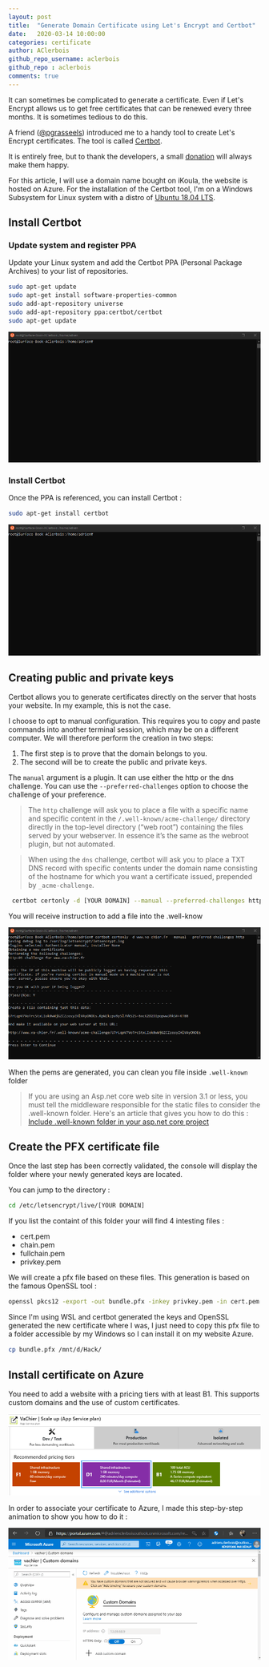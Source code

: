 ```yaml
---
layout: post
title:  "Generate Domain Certificate using Let's Encrypt and Certbot"
date:   2020-03-14 10:00:00
categories: certificate
author: AClerbois
github_repo_username: aclerbois
github_repo : aclerbois
comments: true
---
```


It can sometimes be complicated to generate a certificate. Even if Let's Encrypt allows us to get free certificates that can be renewed every three months. It is sometimes tedious to do this. 


A friend ([@pgrasseels](https://twitter.com/pgrasseels)) introduced me to a handy tool to create Let's Encrypt certificates. The tool is called [Certbot](https://certbot.eff.org/).
<!-- more -->

It is entirely free, but to thank the developers, a small [donation](https://supporters.eff.org/donate/support-work-on-certbot) will always make them happy.

For this article, I will use a domain name bought on iKoula, the website is hosted on Azure. For the installation of the Certbot tool, I'm on a Windows Subsystem for Linux system with a distro of [Ubuntu 18.04 LTS](https://www.microsoft.com/store/productId/9N9TNGVNDL3Q).

## Install Certbot

### Update system and register PPA

Update your Linux system and add the Certbot PPA (Personal Package Archives) to your list of repositories. 

```sh
sudo apt-get update
sudo apt-get install software-properties-common
sudo add-apt-repository universe
sudo add-apt-repository ppa:certbot/certbot
sudo apt-get update
```

![Demo of Update System and register PPA](/img/Update%20and%20install%20ppa.gif)

### Install Certbot

Once the PPA is referenced, you can install Certbot : 

```sh
sudo apt-get install certbot
```

![Demo of install certbot](/img/Update%20and%20install%20ppa.gif)

## Creating public and private keys

Certbot allows you to generate certificates directly on the server that hosts your website. In my example, this is not the case.

I choose to opt to manual configuration. This requires you to copy and paste commands into another terminal session, which may be on a different computer. We will therefore perform the creation in two steps: 

1. The first step is to prove that the domain belongs to you. 
2. The second will be to create the public and private keys.

The ```manual``` argument is a plugin. It can use either the http or the dns challenge. You can use the ```--preferred-challenges``` option to choose the challenge of your preference.

>   The ```http``` challenge will ask you to place a file with a specific name and specific content in the ```/.well-known/acme-challenge/``` directory directly in the top-level directory (“web root”) containing the files served by your webserver. In essence it’s the same as the webroot plugin, but not automated.

>    When using the ```dns``` challenge, certbot will ask you to place a TXT DNS record with specific contents under the domain name consisting of the hostname for which you want a certificate issued, prepended by ```_acme-challenge```.

```sh
 certbot certonly -d [YOUR DOMAIN] --manual --preferred-challenges http
```

You will receive instruction to add a file into the .well-know

![Demo of install certbot](/img/register%20domain.gif)

When the pems are generated, you can clean you file inside ```.well-known``` folder

> If you are using an Asp.net core web site in version 3.1 or less, you must tell the middleware responsible for the static files to consider the .well-known folder. Here's an article that gives you how to do this : [Include .well-known folder in your asp.net core project](/blog/2020/03/14/Include-.well-known-folder-in-your-asp.net-core-project)

## Create the PFX certificate file 

Once the last step has been correctly validated, the console will display the folder where your newly generated keys are located.

You can jump to the directory :

```sh 
cd /etc/letsencrypt/live/[YOUR DOMAIN]
```

If you list the containt of this folder your will find 4 intesting files : 

* cert.pem 
* chain.pem 
* fullchain.pem
* privkey.pem

We will create a pfx file based on these files. This generation is based on the famous OpenSSL tool :

```sh
openssl pkcs12 -export -out bundle.pfx -inkey privkey.pem -in cert.pem -certfile chain.pem -password pass:pass
```

Since I'm using WSL and certbot generated the keys and OpenSSL generated the new certificate where I was, I just need to copy this pfx file to a folder accessible by my Windows so I can install it on my website Azure.

```sh
cp bundle.pfx /mnt/d/Hack/
```

## Install certificate on Azure

You need to add a website with a  pricing tiers with at least B1. This supports custom domains and the use of custom certificates.

![Pricing tiers](/img/PricingTiersSsl.png)

In order to associate your certificate to Azure, I made this step-by-step animation to show you how to do it : 

![Install certificate on Azure](/img/Add%20certificate%20to%20Azure.gif)
